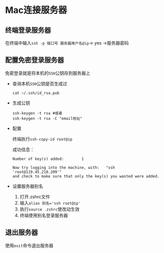 # Mac连接服务器

## 终端登录服务器

在终端中输入`ssh -p 端口号 服务器用户名@ip`-> yes ->服务器密码



## 配置免密登录服务器

免密登录就是将本机的`SSH`公钥存到服务器上

- 查询本机`SSH`公钥是否生成过

  ```shell
  cat ~/.ssh/id_rsa.pub	
  ```

- 生成公钥

  ```shell
  ssh-keygen -t rsa #或者
  ssh-keygen -t rsa -C "email地址"
  ```

- 配置

  终端执行`ssh-copy-id root@ip`

  成功信息：

  ```shell
  Number of key(s) added:        1
  
  Now try logging into the machine, with:   "ssh 'root@119.45.218.209'"
  and check to make sure that only the key(s) you wanted were added.
  ```

- 设置服务器别名

  1. 打开.zshrc文件
  2. 输入`alias 别名='ssh root@ip'`
  3. 执行`source .zshrc`使改动生效
  4. 终端使用别名登录服务器

  

## 退出服务器

使用`exit`命令退出服务器

